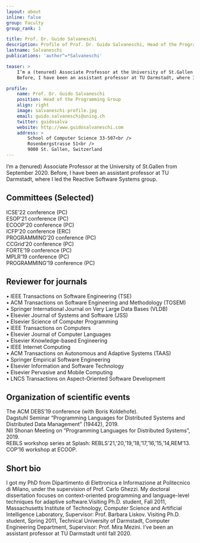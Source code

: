 ```yaml
---
layout: about
inline: false
group: Faculty
group_rank: 1

title: Prof. Dr. Guido Salvaneschi
description: Profile of Prof. Dr. Guido Salvaneschi, Head of the Programming Group.
lastname: Salvaneschi
publications: 'author^=*Salvaneschi'

teaser: >
    I’m a (tenured) Associate Professor at the University of St.Gallen from September 2020.
    Before, I have been an assistant professor at TU Darmstadt, where I led the Reactive Software Systems group.

profile:
    name: Prof. Dr. Guido Salvaneschi
    position: Head of the Programming Group
    align: right
    image: salvaneschi-profile.jpg
    email: guido.salvaneschi@unisg.ch
    twitter: guidosalva
    website: http://www.guidosalvaneschi.com
    address: >
        School of Computer Science 33-507<br />
        Rosenbergstrasse 51<br />
        9000 St. Gallen, Switzerland
---
```


I’m a (tenured) Associate Professor at the University of St.Gallen from September 2020.
Before, I have been an assistant professor at TU Darmstadt, where I led the Reactive Software Systems group.


## Committees (Selected)

ICSE’22 conference (PC)  
ESOP’21 conference (PC)  
ECOOP’20 conference (PC)  
ICFP’20 conference (ERC)  
PROGRAMMING’20 conference (PC)  
CCGrid’20 conference (PC)  
FORTE’19 conference (PC)  
MPLR’19 conference (PC)  
PROGRAMMING’19 conference (PC) 



## Reviewer for journals

• IEEE Transactions on Software Engineering (TSE)  
• ACM Transactions on Software Engineering and Methodology (TOSEM)  
• Springer International Journal on Very Large Data Bases (VLDB)  
• Elsevier Journal of Systems and Software (JSS)  
• Elsevier Science of Computer Programming  
• IEEE Transactions on Computers  
• Elsevier Journal of Computer Languages  
• Elsevier Knowledge-based Engineering  
• IEEE Internet Computing  
• ACM Transactions on Autonomous and Adaptive Systems (TAAS)  
• Springer Empirical Software Engineering  
• Elsevier Information and Software Technology  
• Elsevier Pervasive and Mobile Computing  
• LNCS Transactions on Aspect-Oriented Software Development  


## Organization of scientific events

The ACM DEBS’19 conference (with Boris Koldehofe).    
Dagstuhl Seminar “Programming Languages for Distributed Systems and Distributed Data Management” (19442), 2019.  
NII Shonan Meeting on “Programming Languages for Distributed Systems”, 2019.  
REBLS workshop series at Splash: REBLS'21,'20,'19,’18,’17,’16,’15,’14,REM’13.  
COP’16 workshop at ECOOP.  


## Short bio

I got my PhD from Dipartimento di Elettronica e Informazione at Politecnico di Milano, under the supervision of Prof. Carlo Ghezzi. My doctoral dissertation focuses on context-oriented programming and language-level techniques for adaptive software.Visiting Ph.D. student, Fall 2011, Massachusetts Institute of Technology, Computer Science and Artificial Intelligence Laboratory, Supervisor: Prof. Barbara Liskov. Visiting Ph.D. student, Spring 2011, Technical University of Darmstadt, Computer Engineering Department, Supervisor: Prof. Mira Mezini. I’ve been an assistant professor at TU Darmstadt until fall 2020.


